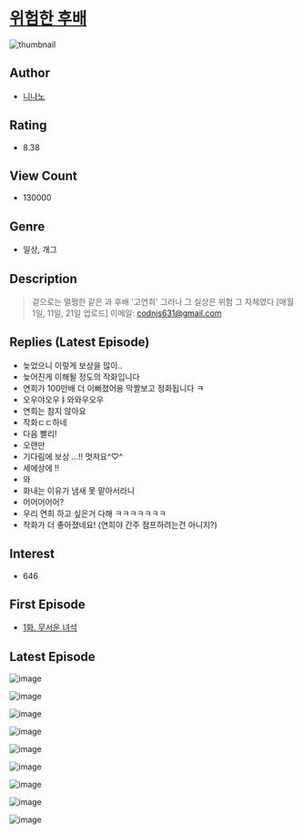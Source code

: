 # [위험한 후배](https://comic.naver.com/bestChallenge/list?titleId=803047)
![thumbnail](https://image-comic.pstatic.net/user_contents_data/challenge_comic/2023/04/14/339414/upload_3762306913148692066_480x623.jpeg)

## Author
- [니나노](https://comic.naver.com/artistTitle?id=339414)

## Rating
- 8.38

## View Count
- 130000

## Genre
- 일상, 개그

## Description
> 겉으로는 멀쩡한 같은 과 후배 '고연희' 그러나 그 실상은 위험 그 자체였다 [매월 1일, 11일, 21일 업로드] 이메일: codnjs631@gmail.com

## Replies (Latest Episode)
- 늦었으니 이렇게 보상을 많이..
- 늦어진게 이해될 정도의 작화입니다
- 연희가 100만배 더 이뻐졌어용 막짤보고 정화됩니다 ㅋ
- 오우야오우ㅑ와와우오우
- 연희는 참지 않아요
- 작화ㄷㄷ하네
- 다음 빨리!
- 오랜만
- 기다림에 보상 ...!! 멋져요^♡^
- 세에상에 !!
- 와
- 화내는 이유가 냄새 못 맡아서라니
- 어어어어어?
- 우리 연희 하고 싶은거 다해 ㅋㅋㅋㅋㅋㅋㅋ
- 작화가 더 좋아졌네요! (연희야 간주 점프하려는건 아니지?)

## Interest
- 646

## First Episode
- [1화. 무서운 녀석](https://comic.naver.com/bestChallenge/detail?titleId=803047&no=1)

## Latest Episode
![image](https://image-comic.pstatic.net/user_contents_data/challenge_comic/2023/05/17/339414/upload_3906979562967677241.jpeg)

![image](https://image-comic.pstatic.net/user_contents_data/challenge_comic/2023/05/17/339414/upload_7365185726758609464.jpeg)

![image](https://image-comic.pstatic.net/user_contents_data/challenge_comic/2023/05/17/339414/upload_4064044780959708770.jpeg)

![image](https://image-comic.pstatic.net/user_contents_data/challenge_comic/2023/05/17/339414/upload_3833183834282668646.jpeg)

![image](https://image-comic.pstatic.net/user_contents_data/challenge_comic/2023/05/17/339414/upload_3832625273803060069.jpeg)

![image](https://image-comic.pstatic.net/user_contents_data/challenge_comic/2023/05/17/339414/upload_3617292315873587506.jpeg)

![image](https://image-comic.pstatic.net/user_contents_data/challenge_comic/2023/05/17/339414/upload_7149574606107851056.jpeg)

![image](https://image-comic.pstatic.net/user_contents_data/challenge_comic/2023/05/17/339414/upload_3760844773187269177.jpeg)

![image](https://image-comic.pstatic.net/user_contents_data/challenge_comic/2023/05/17/339414/upload_4051381915996207462.jpeg)
